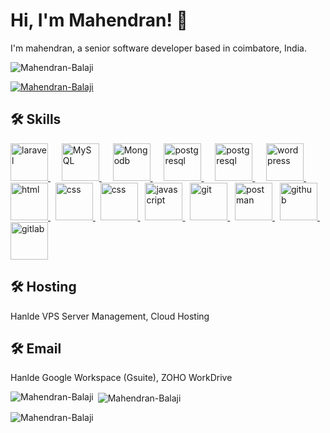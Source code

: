 
# Hi, I'm Mahendran! 👋

I'm mahendran, a senior software developer based in coimbatore, India.

<p align="left"> <img src="https://komarev.com/ghpvc/?username=Mahendran-Balaji&label=Profile%20views&color=0e75b6&style=flat" alt="Mahendran-Balaji" /> </p>

<p align="left"> <a href="https://github.com/ryo-ma/github-profile-trophy"><img src="https://github-profile-trophy.vercel.app/?username=Mahendran-Balaji" alt="Mahendran-Balaji" /></a> </p>

## 🛠 Skills
<p align="left"> 
  <a href="https://laravel.com/" target="_blank" rel="noreferrer"> 
      <img alt="laravel" width="60" height="60" src="https://cdn.jsdelivr.net/gh/devicons/devicon/icons/laravel/laravel-plain-wordmark.svg" />
  </a> 
  <span>&nbsp;</span>
  <a href="https://www.mysql.com/" target="_blank" rel="noreferrer" style="margin-left:10px"> 
      <img alt="MySQL" width="60" height="60" src="https://cdn.jsdelivr.net/gh/devicons/devicon/icons/mysql/mysql-original-wordmark.svg" />
  </a>
  <span>&nbsp;</span>
  <a href="https://www.mongodb.com/" target="_blank" rel="noreferrer" style="margin-left:10px"> 
      <img alt="Mongodb" width="60" height="60" src="https://cdn.jsdelivr.net/gh/devicons/devicon/icons/mongodb/mongodb-original-wordmark.svg" />
  </a>
  <span>&nbsp;</span>
  <a href="https://www.postgresql.org/" target="_blank" rel="noreferrer" style="margin-left:10px"> 
      <img alt="postgresql" width="60" height="60"  src="https://cdn.jsdelivr.net/gh/devicons/devicon/icons/postgresql/postgresql-original-wordmark.svg" />
  </a>
  <span>&nbsp;</span>
  <a href="https://redis.com/" target="_blank" rel="noreferrer" style="margin-left:10px"> 
      <img alt="postgresql" width="60" height="60"  src="https://cdn.jsdelivr.net/gh/devicons/devicon/icons/redis/redis-original-wordmark.svg" />
  </a>
  <span>&nbsp;</span>
  <a href="https://wordpress.org/" target="_blank" rel="noreferrer" style="margin-left:10px"> 
      <img alt="wordpress" width="60" height="60"  src="https://cdn.jsdelivr.net/gh/devicons/devicon/icons/wordpress/wordpress-original.svg" />
  </a>
  <span>&nbsp;</span>
  <a href="https://www.w3.org/html/" target="_blank" rel="noreferrer"> 
    <img alt="html" width="60" height="60" src="https://cdn.jsdelivr.net/gh/devicons/devicon/icons/html5/html5-original-wordmark.svg"/> 
  </a>
  <span>&nbsp;</span>
  <a href="https://www.w3.org/html/" target="_blank" rel="noreferrer"> 
    <img alt="css" width="60" height="60" src="https://cdn.jsdelivr.net/gh/devicons/devicon/icons/css3/css3-original-wordmark.svg"/> 
  </a> 
  <span>&nbsp;</span>
  <a href="https://getbootstrap.com/" target="_blank" rel="noreferrer"> 
    <img alt="css" width="60" height="60" src="https://cdn.jsdelivr.net/gh/devicons/devicon/icons/bootstrap/bootstrap-original.svg"/> 
  </a>
  <span>&nbsp;</span>
  <a href="https://ecma-international.org/publications-and-standards/standards/ecma-262/" target="_blank" rel="noreferrer"> 
    <img alt="javascript" width="60" height="60" src="https://cdn.jsdelivr.net/gh/devicons/devicon/icons/javascript/javascript-original.svg"/> 
  </a>
  <span>&nbsp;</span>
  <a href="https://git-scm.com/" target="_blank" rel="noreferrer"> 
    <img alt="git" width="60" height="60" src="https://cdn.jsdelivr.net/gh/devicons/devicon/icons/git/git-original-wordmark.svg"/> 
  </a>
  <span>&nbsp;</span>
  <a href="https://postman.com/" target="_blank" rel="noreferrer"> 
    <img alt="postman" width="60" height="60" src="https://www.vectorlogo.zone/logos/getpostman/getpostman-icon.svg"/> 
  </a>
  <span>&nbsp;</span>
  <a href="https://github.com/" target="_blank" rel="noreferrer"> 
    <img alt="github" width="60" height="60" src="https://cdn.jsdelivr.net/gh/devicons/devicon/icons/github/github-original-wordmark.svg"/> 
  </a>
  <span>&nbsp;</span>
  <a href="https://gitlab.com/" target="_blank" rel="noreferrer"> 
    <img alt="gitlab" width="60" height="60" src="https://cdn.jsdelivr.net/gh/devicons/devicon/icons/gitlab/gitlab-original-wordmark.svg"/> 
  </a>

</p>

## 🛠 Hosting
Hanlde VPS Server Management, Cloud Hosting

## 🛠 Email 
Hanlde Google Workspace (Gsuite), ZOHO WorkDrive

<p><img align="left" src="https://github-readme-stats.vercel.app/api/top-langs?username=Mahendran-Balaji&show_icons=true&locale=en&layout=compact" alt="Mahendran-Balaji" /></p>

<p>&nbsp;<img align="center" src="https://github-readme-stats.vercel.app/api?username=Mahendran-Balaji&show_icons=true&locale=en" alt="Mahendran-Balaji" /></p>

<p><img align="center" src="https://github-readme-streak-stats.herokuapp.com/?user=Mahendran-Balaji&" alt="Mahendran-Balaji" /></p>

